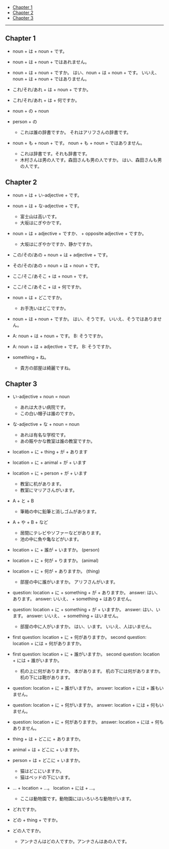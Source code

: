 - [Chapter 1](#chapter-1)
- [Chapter 2](#chapter-2)
- [Chapter 3](#chapter-3)
____

## Chapter 1

- noun + は + noun + です。

- noun + は + noun + ではあれません。

- noun + は + noun + ですか。
  はい、noun + は + noun + です。
  いいえ、noun + は + noun + ではありません。

- これ/それ/あれ + は + noun + ですか。

- これ/それ/あれ + は + 何ですか。

- noun + の + noun

- person + の
  * これは誰の辞書ですか。
    それはアリフさんの辞書です。

- noun + も + noun + です。
  noun + も + noun + ではありません。
  * これは辞書です。それも辞書です。
  * 木村さんは男の人です。森田さんも男の人ですか。
    はい、森田さんも男の人です。

## Chapter 2

- noun + は + い-adjective + です。
- noun + は + な-adjective + です。
  * 富士山は高いです。
  * 大坂はにぎやかです。

- noun + は + adjective + ですか、 + opposite adjective + ですか。
  * 大坂はにぎやかですか、静かですか。

- この/その/あの + noun + は + adjective + です。
- その/その/あの + noun + は + noun + です。

- ここ/そこ/あそこ + は + noun + です。

- ここ/そこ/あそこ + は + 何ですか。

- noun + は + どこですか。
  * お手洗いはどこですか。

- noun + は + noun + ですか。
  はい、そうです。
  いいえ、そうではありません。

- A: noun + は + noun + です。
  B: そうですか。

- A: noun + は + adjective + です。
  B: そうですか。

- something + ね。
  * 貴方の部屋は綺麗ですね。

## Chapter 3

- い-adjective + noun = noun
  * あれは大きい病院です。
  * この白い帽子は誰のですか。

- な-adjective + な + noun = noun
  * あれは有名な学校です。
  * あの賑やかな教室は誰の教室ですか。

- location + に + thing + が + あります
- location + に + animal + が + います
- location + に + person + が + います
  * 教室に机があります。
  * 教室にマリアさんがいます。

- A + と + B
  * 筆箱の中に鉛筆と消しゴムがあります。

- A + や + B + など
  * 居間にテレビやソファーなどがあります。
  * 池の中に魚や亀などがいます。

- location + に + 誰が + いますか。 (person)
- location + に + 何が + りますか。 (animal)
- location + に + 何が + ありますか。 (thing)
  * 部屋の中に誰がいますか。
    アリフさんがいます。

- question: location + に + something +  が + ありますか。
  answer: はい、あります。
  answer: いいえ、 + something + はありません。
- question: location + に + something +  が + いますか。
  answer: はい、います。
  answer: いいえ、 + something + はいません。
  * 部屋の中に人がいますか。
    はい、います。
    いいえ、人はいません。

- first question: location + に + 何がありますか。
  second question: location + には + 何がありますか。
- first question: location + に + 誰がいますか。
  second question: location + には + 誰がいますか。
  * 机の上に何がありますか。
    本があります。
    机の下には何がありますか。
    机の下には鞄があります。

- question: location + に + 誰がいますか。
  answer:   location + には + 誰もいません。
- question: location + に + 何がいますか。
  answer:   location + には + 何もいません。
- question: location + に + 何がありますか。
  answer:   location + には + 何もありません。

- thing + は + どこに + ありますか。
- animal + は + どこに + いますか。
- person + は + どこに + いますか。
  * 猫はどこにいますか。
  * 猫はベッドの下にいます。

- ... + location + ...。 location + には + ...。
  * ここは動物園です。動物園にはいろいろな動物がいます。

- どれですか。
- どの + thing + ですか。
- どの人ですか。
  * アンナさんはどの人ですか。アンナさんはあの人です。
